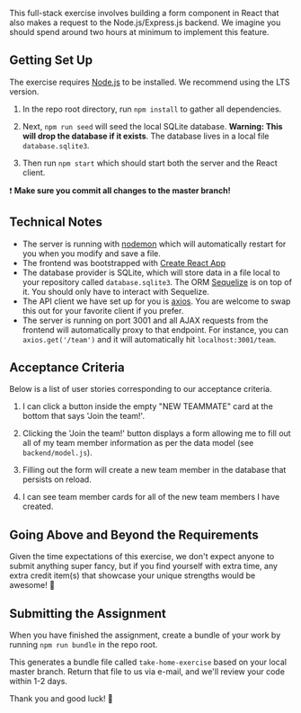 
This full-stack exercise involves building a form component in React that also makes a request to the Node.js/Express.js backend. We imagine you should spend around two hours at minimum to implement this feature.

## Getting Set Up

The exercise requires [Node.js](https://nodejs.org/en/) to be installed. We recommend using the LTS version.


1. In the repo root directory, run `npm install` to gather all dependencies.

1. Next, `npm run seed` will seed the local SQLite database. **Warning: This will drop the database if it exists**. The database lives in a local file `database.sqlite3`.

1. Then run `npm start` which should start both the server and the React client.

❗️ **Make sure you commit all changes to the master branch!**

## Technical Notes

- The server is running with [nodemon](https://nodemon.io/) which will automatically restart for you when you modify and save a file.
- The frontend was bootstrapped with [Create React App](https://facebook.github.io/create-react-app/docs/getting-started)
- The database provider is SQLite, which will store data in a file local to your repository called `database.sqlite3`. The ORM [Sequelize](http://docs.sequelizejs.com/) is on top of it. You should only have to interact with Sequelize.
- The API client we have set up for you is [axios](https://github.com/axios/axios). You are welcome to swap this out for your favorite client if you prefer.
- The server is running on port 3001 and all AJAX requests from the frontend will automatically proxy to that endpoint. For instance, you can `axios.get('/team')` and it will automatically hit `localhost:3001/team`.

## Acceptance Criteria

Below is a list of user stories corresponding to our acceptance criteria.

1. I can click a button inside the empty "NEW TEAMMATE" card at the bottom that says 'Join the team!'.

1. Clicking the 'Join the team!' button displays a form allowing me to fill out all of my team member information as per the data model (see `backend/model.js`).

1. Filling out the form will create a new team member in the database that persists on reload.

1. I can see team member cards for all of the new team members I have created.

## Going Above and Beyond the Requirements

Given the time expectations of this exercise, we don't expect anyone to submit anything super fancy, but if you find yourself with extra time, any extra credit item(s) that showcase your unique strengths would be awesome! 🙌

## Submitting the Assignment

When you have finished the assignment, create a bundle of your work by running `npm run bundle` in the repo root.

This generates a bundle file called `take-home-exercise` based on your local master branch. Return that file to us via e-mail, and we'll review your code within 1-2 days.

Thank you and good luck! 🙏
